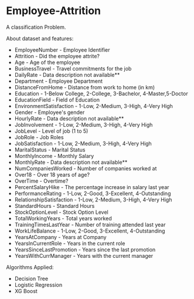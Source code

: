 # Employee-Attrition

A classification Problem.


About dataset and features:
  - EmployeeNumber - Employee Identifier
  - Attrition - Did the employee attrite?
  - Age - Age of the employee
  - BusinessTravel - Travel commitments for the job
  - DailyRate - Data description not available**
  - Department - Employee Department
  - DistanceFromHome - Distance from work to home (in km)
  - Education - 1-Below College, 2-College, 3-Bachelor, 4-Master,5-Doctor
  - EducationField - Field of Education
  - EnvironmentSatisfaction - 1-Low, 2-Medium, 3-High, 4-Very High
  - Gender - Employee's gender
  - HourlyRate - Data description not available**
  - JobInvolvement - 1-Low, 2-Medium, 3-High, 4-Very High
  - JobLevel - Level of job (1 to 5)
  - JobRole - Job Roles
  - JobSatisfaction - 1-Low, 2-Medium, 3-High, 4-Very High
  - MaritalStatus - Marital Status
  - MonthlyIncome - Monthly Salary
  - MonthlyRate - Data description not available**
  - NumCompaniesWorked - Number of companies worked at
  - Over18 - Over 18 years of age?
  - OverTime - Overtime?
  - PercentSalaryHike - The percentage increase in salary last year
  - PerformanceRating - 1-Low, 2-Good, 3-Excellent, 4-Outstanding
  - RelationshipSatisfaction - 1-Low, 2-Medium, 3-High, 4-Very High
  - StandardHours - Standard Hours
  - StockOptionLevel - Stock Option Level
  - TotalWorkingYears - Total years worked
  - TrainingTimesLastYear - Number of training attended last year
  - WorkLifeBalance - 1-Low, 2-Good, 3-Excellent, 4-Outstanding
  - YearsAtCompany - Years at Company
  - YearsInCurrentRole - Years in the current role
  - YearsSinceLastPromotion - Years since the last promotion
  - YearsWithCurrManager - Years with the current manager

Algorithms Applied:
  - Decision Tree
  - Logistic Regression
  - XG Boost
